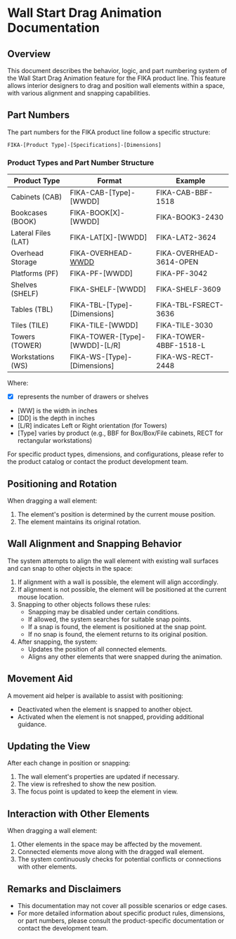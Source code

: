 # Wall Start Drag Animation Documentation

## Overview

This document describes the behavior, logic, and part numbering system of the Wall Start Drag Animation feature for the FIKA product line. This feature allows interior designers to drag and position wall elements within a space, with various alignment and snapping capabilities.

## Part Numbers

The part numbers for the FIKA product line follow a specific structure:

```
FIKA-[Product Type]-[Specifications]-[Dimensions]
```

### Product Types and Part Number Structure

| Product Type | Format | Example |
|--------------|--------|---------|
| Cabinets (CAB) | FIKA-CAB-[Type]-[WWDD] | FIKA-CAB-BBF-1518 |
| Bookcases (BOOK) | FIKA-BOOK[X]-[WWDD] | FIKA-BOOK3-2430 |
| Lateral Files (LAT) | FIKA-LAT[X]-[WWDD] | FIKA-LAT2-3624 |
| Overhead Storage | FIKA-OVERHEAD-[WWDD](-OPEN) | FIKA-OVERHEAD-3614-OPEN |
| Platforms (PF) | FIKA-PF-[WWDD] | FIKA-PF-3042 |
| Shelves (SHELF) | FIKA-SHELF-[WWDD] | FIKA-SHELF-3609 |
| Tables (TBL) | FIKA-TBL-[Type]-[Dimensions] | FIKA-TBL-FSRECT-3636 |
| Tiles (TILE) | FIKA-TILE-[WWDD] | FIKA-TILE-3030 |
| Towers (TOWER) | FIKA-TOWER-[Type]-[WWDD]-[L/R] | FIKA-TOWER-4BBF-1518-L |
| Workstations (WS) | FIKA-WS-[Type]-[Dimensions] | FIKA-WS-RECT-2448 |

Where:
- [X] represents the number of drawers or shelves
- [WW] is the width in inches
- [DD] is the depth in inches
- [L/R] indicates Left or Right orientation (for Towers)
- [Type] varies by product (e.g., BBF for Box/Box/File cabinets, RECT for rectangular workstations)

For specific product types, dimensions, and configurations, please refer to the product catalog or contact the product development team.

## Positioning and Rotation

When dragging a wall element:

1. The element's position is determined by the current mouse position.
2. The element maintains its original rotation.

## Wall Alignment and Snapping Behavior

The system attempts to align the wall element with existing wall surfaces and can snap to other objects in the space:

1. If alignment with a wall is possible, the element will align accordingly.
2. If alignment is not possible, the element will be positioned at the current mouse location.
3. Snapping to other objects follows these rules:
   - Snapping may be disabled under certain conditions.
   - If allowed, the system searches for suitable snap points.
   - If a snap is found, the element is positioned at the snap point.
   - If no snap is found, the element returns to its original position.
4. After snapping, the system:
   - Updates the position of all connected elements.
   - Aligns any other elements that were snapped during the animation.

## Movement Aid

A movement aid helper is available to assist with positioning:

- Deactivated when the element is snapped to another object.
- Activated when the element is not snapped, providing additional guidance.

## Updating the View

After each change in position or snapping:

1. The wall element's properties are updated if necessary.
2. The view is refreshed to show the new position.
3. The focus point is updated to keep the element in view.

## Interaction with Other Elements

When dragging a wall element:

1. Other elements in the space may be affected by the movement.
2. Connected elements move along with the dragged wall element.
3. The system continuously checks for potential conflicts or connections with other elements.

## Remarks and Disclaimers

- This documentation may not cover all possible scenarios or edge cases.
- For more detailed information about specific product rules, dimensions, or part numbers, please consult the product-specific documentation or contact the development team.